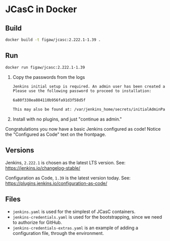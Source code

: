 # JCasC in Docker

## Build

```bash
docker build -t figaw/jcasc:2.222.1-1.39 .
```

## Run

```bash
docker run figaw/jcasc:2.222.1-1.39
```

1. Copy the passwords from the logs

    ```bash
    Jenkins initial setup is required. An admin user has been created and a password generated.
    Please use the following password to proceed to installation:

    6a80f338ea884110b956fa91d3f58d5f

    This may also be found at: /var/jenkins_home/secrets/initialAdminPassword
    ```

1. Install with no plugins, and just "continue as admin."

Congratulations you now have a basic Jenkins configured as code!
    Notice the "Configured as Code" text on the frontpage.

## Versions

Jenkins, `2.222.1` is chosen as the latest LTS version. See: <https://jenkins.io/changelog-stable/>

Configuration as Code, `1.39` is the latest version today. See: <https://plugins.jenkins.io/configuration-as-code/>

## Files

- `jenkins.yaml` is used for the simplest of JCasC containers.
- `jenkins-credentials.yaml` is used for the bootstrapping,
    since we need to authorize for GitHub.
- `jenkins-credentials-extras.yaml` is an example of adding a configuration file,
    through the environment.
